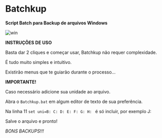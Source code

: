 # Batchkup
**Script Batch para Backup de arquivos Windows**

![win](https://github.com/Rodrigo-libc/Batchkup_v1.4/blob/main/artASCII/Batchkup.png?raw=true)

**INSTRUÇÔES DE USO**

Basta dar 2 cliques e começar usar, Batchkup não requer complexidade.

É tudo muito simples e intuitivo.

Existirão menus que te guiarão durante o processo...

**IMPORTANTE!**

Caso necessário adicione sua unidade ao arquivo. 

Abra o `Batchkup.bat` em algum editor de texto de sua preferência.

Na linha 11 `set uni=B: C: D: E: F: G: H: ` é só incluir, por exemplo J:

Salve o arquivo e pronto!

*BONS BACKUPS!!!*






